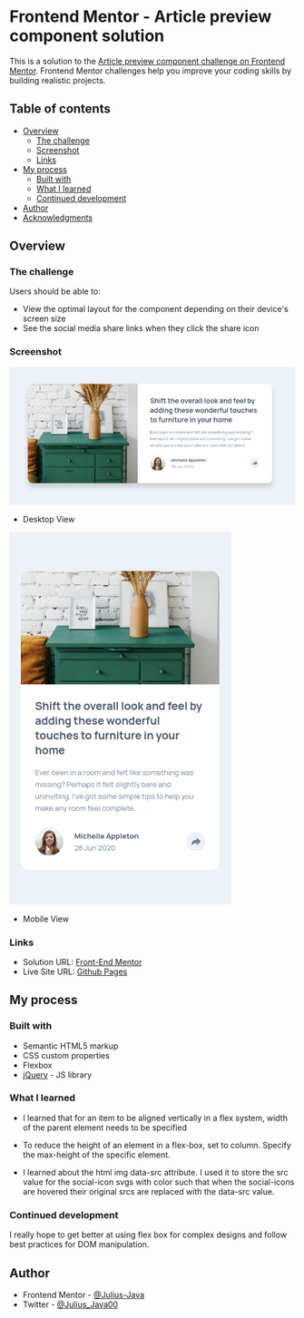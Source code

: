 # Frontend Mentor - Article preview component solution

This is a solution to the [Article preview component challenge on Frontend Mentor](https://www.frontendmentor.io/challenges/article-preview-component-dYBN_pYFT). Frontend Mentor challenges help you improve your coding skills by building realistic projects.

## Table of contents

- [Overview](#overview)
  - [The challenge](#the-challenge)
  - [Screenshot](#screenshot)
  - [Links](#links)
- [My process](#my-process)
  - [Built with](#built-with)
  - [What I learned](#what-i-learned)
  - [Continued development](#continued-development)
- [Author](#author)
- [Acknowledgments](#acknowledgments)

## Overview

### The challenge

Users should be able to:

- View the optimal layout for the component depending on their device's screen size
- See the social media share links when they click the share icon

### Screenshot

![](./screenshot/articleDesktop.png)
- Desktop View

![](./screenshot/articlePreviewMobile.png)
- Mobile View

### Links

- Solution URL: [Front-End Mentor](https://www.frontendmentor.io/solutions/article-preview-component-laOoeueLSJ)
- Live Site URL: [Github Pages](https://julius-java.github.io/article-preview-component/)

## My process

### Built with

- Semantic HTML5 markup
- CSS custom properties
- Flexbox
- [jQuery](https://jquery.com/) - JS library

### What I learned

- I learned that for an item to be aligned vertically in a flex system, width of the parent element needs to be specified

- To reduce the height of an element in a flex-box, set to column. Specify the max-height of the specific element.

- I learned about the html img data-src attribute. I used it to store the src value for the social-icon svgs with color such that when the social-icons are hovered their original srcs are replaced with the data-src value.

### Continued development

I really hope to get better at using flex box for complex designs and follow best practices for DOM manipulation.

## Author

- Frontend Mentor - [@Julius-Java](https://www.frontendmentor.io/profile/Julius-Java)
- Twitter - [@Julius_Java00](https://www.twitter.com/julius_java00)
